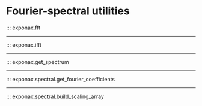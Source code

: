 # Fourier-spectral utilities

::: exponax.fft

---

::: exponax.ifft

---

::: exponax.get_spectrum

---

::: exponax.spectral.get_fourier_coefficients

---

::: exponax.spectral.build_scaling_array